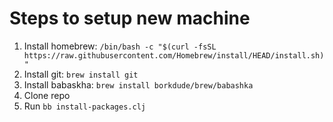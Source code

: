 # Steps to setup new machine

1. Install homebrew: `/bin/bash -c "$(curl -fsSL https://raw.githubusercontent.com/Homebrew/install/HEAD/install.sh)"`
2. Install git: `brew install git`
3. Install babaskha: `brew install borkdude/brew/babashka`
4. Clone repo
5. Run `bb install-packages.clj`
